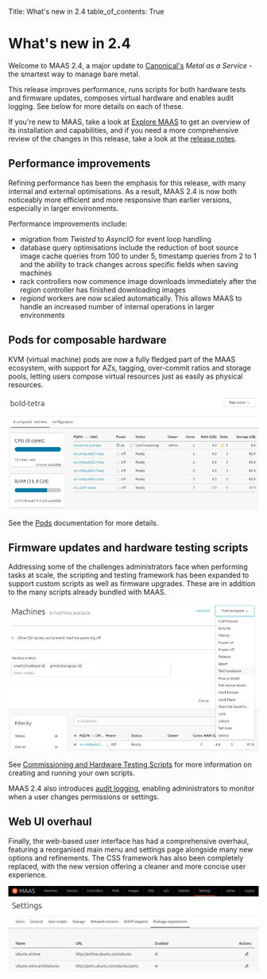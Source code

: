 Title: What's new in 2.4
table_of_contents: True

# What's new in 2.4

Welcome to MAAS 2.4, a major update to [Canonical's][canonical] *Metal as a
Service* - the smartest way to manage bare metal.

This release improves performance, runs scripts for both hardware
tests and firmware updates, composes virtual hardware and enables audit
logging. See below for more details on each of these.

If you're new to MAAS, take a look at [Explore MAAS][explore-maas] to
get an overview of its installation and capabilities, and if you need a more
comprehensive review of the changes in this release, take a look at the
[release notes][release-notes].

## Performance improvements

Refining performance has been the emphasis for this release, with many 
internal and external optimisations. As a result, MAAS 2.4 is now both
noticeably more efficient and more responsive than earlier versions, especially
in larger environments.

Performance improvements include:

- migration from *Twisted* to *AsyncIO* for event loop handling
- database query optimisations include the reduction of boot source image cache queries
  from 100 to under 5, timestamp queries from 2 to 1 and the ability to track
  changes across specific fields when saving machines
- rack controllers now commence image downloads immediately after the region
  controller has finished downloading images
- *regiond* workers are now scaled automatically. This allows MAAS to handle an
  increased number of internal operations in larger environments

## Pods for composable hardware

KVM (virtual machine) pods are now a fully fledged part of the MAAS ecosystem,
with support for AZs, tagging, over-commit ratios and storage pools, letting
users compose virtual resources just as easily as physical resources.

![pod compose machine commissioning][img__pod-compose-machine-commissioning]

See the [Pods][pods-doc] documentation for more details.

## Firmware updates and hardware testing scripts 

Addressing some of the challenges administrators face when performing tasks at
scale, the scripting and testing framework has been expanded to support custom
scripts as well as firmware upgrades. These are in addition to the many scripts
already bundled with MAAS.

![select custom script][nodes-hw-scripts__select]

See [Commissioning and Hardware Testing Scripts][test-scripts] for more
information on creating and running your own scripts.

MAAS 2.4 also introduces [audit logging][audit-logging], enabling
administrators to monitor when a user changes permissions or settings.

## Web UI overhaul

Finally, the web-based user interface has had a comprehensive overhaul,
featuring a reorganised main menu and settings page alongside many new options
and refinements. The CSS framework has also been completely replaced, with the
new version offering a cleaner and more concise user experience.

![new web UI][whatsnew]


<!-- LINKS -->
[explore-maas]: intro-explore.md
[canonical]: https://www.canonical.com/
[release-notes]: release-notes.md
[pods-doc]: https://docs.maas.io/2.4/en/nodes-comp-hw
[test-scripts]: https://docs.maas.io/2.4/en/nodes-scripts
[audit-logging]: https://docs.maas.io/2.4/en/manage-audit-events

[img__pod-compose-machine-commissioning]: ../media/nodes-comp-hw__2.4_pod-compose-machine-commissioning.png
[nodes-hw-scripts__select]: ../media/nodes-hw-scripts__2.4_select.png
[whatsnew]: ../media/whats-new__2.4_webui.png
